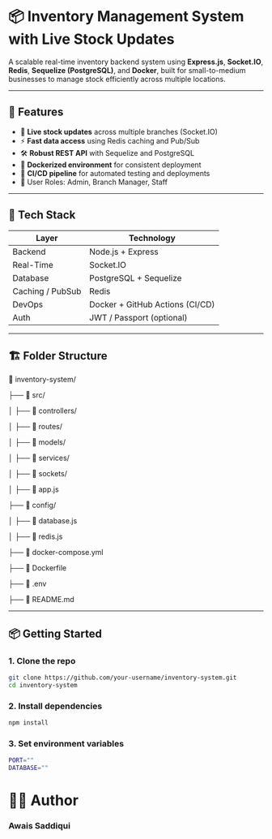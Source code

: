 # 📦 Inventory Management System with Live Stock Updates

A scalable real-time inventory backend system using **Express.js**, **Socket.IO**, **Redis**, **Sequelize (PostgreSQL)**, and **Docker**, built for small-to-medium businesses to manage stock efficiently across multiple locations.

---

## 🚀 Features

- 📡 **Live stock updates** across multiple branches (Socket.IO)
- ⚡ **Fast data access** using Redis caching and Pub/Sub
- 🛠️ **Robust REST API** with Sequelize and PostgreSQL
- 🐳 **Dockerized environment** for consistent deployment
- 🔄 **CI/CD pipeline** for automated testing and deployments
- 🔐 User Roles: Admin, Branch Manager, Staff

---

## 🧱 Tech Stack

| Layer        | Technology        |
|--------------|-------------------|
| Backend      | Node.js + Express |
| Real-Time    | Socket.IO         |
| Database     | PostgreSQL + Sequelize |
| Caching / PubSub | Redis         |
| DevOps       | Docker + GitHub Actions (CI/CD) |
| Auth         | JWT / Passport (optional) |

---

## 🏗️ Folder Structure

📁 inventory-system/

├── 📁 src/

│ ├── 📁 controllers/

│ ├── 📁 routes/

│ ├── 📁 models/

│ ├── 📁 services/

│ ├── 📁 sockets/

│ ├── 📄 app.js

├── 📁 config/

│ ├── 📄 database.js

│ ├── 📄 redis.js

├── 📄 docker-compose.yml

├── 📄 Dockerfile

├── 📄 .env

├── 📄 README.md


---

## 📦 Getting Started

### 1. Clone the repo

```bash
git clone https://github.com/your-username/inventory-system.git
cd inventory-system
```
### 2. Install dependencies

```bash
npm install
```

### 3. Set environment variables

```bash
PORT=""
DATABASE=""
```


# 👨‍💻 Author

### Awais Saddiqui
